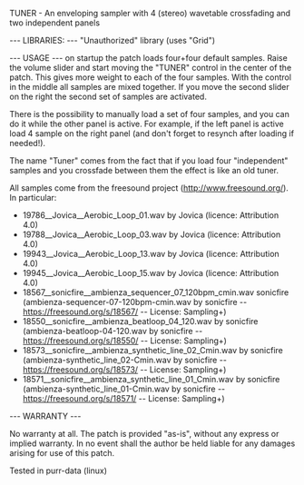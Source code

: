 TUNER - An enveloping sampler with 4 (stereo) wavetable crossfading and two independent panels 

--- LIBRARIES: ---
"Unauthorized" library (uses "Grid")

--- USAGE --- 
on startup the patch loads four+four default samples. Raise the volume slider
and start moving the "TUNER" control in the center of the patch. This gives
more weight to each of the four samples. With the control in the middle all samples 
are mixed together. If you move the second slider on the right the second set of samples
are activated.

There is the possibility to manually load a set of four samples, and you can do it 
while the other panel is active. For example, if the left panel is active load 4 sample
on the right panel (and don't forget to resynch after loading if needed!).  
 
The name "Tuner" comes from the fact that if you load four "independent" samples and 
you crossfade between them the effect is like an old tuner.

All samples come from the freesound project (http://www.freesound.org/). In particular:
- 19786__Jovica__Aerobic_Loop_01.wav by Jovica (licence: Attribution 4.0)
- 19788__Jovica__Aerobic_Loop_03.wav by Jovica (licence: Attribution 4.0)
- 19943__Jovica__Aerobic_Loop_13.wav by Jovica (licence: Attribution 4.0)
- 19945__Jovica__Aerobic_Loop_15.wav by Jovica (licence: Attribution 4.0)
- 18567__sonicfire__ambienza_sequencer_07_120bpm_cmin.wav sonicfire (ambienza-sequencer-07-120bpm-cmin.wav by sonicfire -- https://freesound.org/s/18567/ -- License: Sampling+)
- 18550__sonicfire__ambienza_beatloop_04_120.wav by sonicfire (ambienza-beatloop-04-120.wav by sonicfire -- https://freesound.org/s/18550/ -- License: Sampling+)
- 18573__sonicfire__ambienza_synthetic_line_02_Cmin.wav by sonicfire (ambienza-synthetic_line_02-Cmin.wav by sonicfire -- https://freesound.org/s/18573/ -- License: Sampling+)
- 18571__sonicfire__ambienza_synthetic_line_01_Cmin.wav by sonicfire (ambienza-synthetic_line_01-Cmin.wav by sonicfire -- https://freesound.org/s/18571/ -- License: Sampling+)

--- WARRANTY ---

No warranty at all. The patch is provided "as-is", without any express or implied warranty. In no event shall the author be held liable for any damages arising for use of this patch.

Tested in purr-data (linux)
